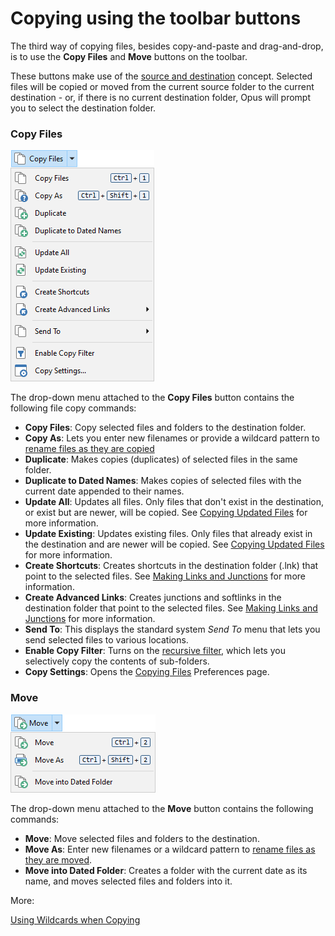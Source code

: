 # Copying using the toolbar buttons

The third way of copying files, besides copy-and-paste and drag-and-drop, is to use the **Copy Files** and **Move** buttons on the toolbar.

These buttons make use of the [source and destination](/Manual/basic_concepts/source_and_destination.md) concept. Selected files will be copied or moved from the current source folder to the current destination - or, if there is no current destination folder, Opus will prompt you to select the destination folder.

### Copy Files

![](/Manual/images/media/13/copy_menu.png)

 The drop-down menu attached to the **Copy Files** button contains the following file copy commands:

- **Copy Files**: Copy selected files and folders to the destination folder.
- **Copy As**: Lets you enter new filenames or provide a wildcard pattern to [rename files as they are copied](/Manual/file_operations/copying_moving_and_deleting_files/copying_using_the_toolbar_buttons/using_wildcards_when_copying.md)
- **Duplicate**: Makes copies (duplicates) of selected files in the same folder.
- **Duplicate to Dated Names**: Makes copies of selected files with the current date appended to their names.
- **Update All**: Updates all files. Only files that don't exist in the destination, or exist but are newer, will be copied. See [Copying Updated Files](copying_updated_files/README.md) for more information.
- **Update Existing**: Updates existing files. Only files that already exist in the destination and are newer will be copied. See [Copying Updated Files](copying_updated_files/README.md) for more information.
- **Create Shortcuts**: Creates shortcuts in the destination folder (.lnk) that point to the selected files. See [Making Links and Junctions](/Manual/additional_functionality/making_links_and_junctions.md) for more information.
- **Create Advanced Links**: Creates junctions and softlinks in the destination folder that point to the selected files. See [Making Links and Junctions](/Manual/additional_functionality/making_links_and_junctions.md) for more information.
- **Send To**: This displays the standard system *Send To* menu that lets you send selected files to various locations.
- **Enable Copy Filter**: Turns on the [recursive filter](../filtered_operations/README.md), which lets you selectively copy the contents of sub-folders.
- **Copy Settings**: Opens the [Copying Files](/Manual/preferences/preferences_categories/file_operations/copying_files/README.md) Preferences page.

### Move

![](/Manual/images/media/13/move_menu.png)

 The drop-down menu attached to the **Move** button contains the following commands:

- **Move**: Move selected files and folders to the destination.
- **Move As**: Enter new filenames or a wildcard pattern to [rename files as they are moved](/Manual/file_operations/copying_moving_and_deleting_files/copying_using_the_toolbar_buttons/using_wildcards_when_copying.md).
- **Move into Dated Folder**: Creates a folder with the current date as its name, and moves selected files and folders into it.

More:

[Using Wildcards when Copying](/Manual/file_operations/copying_moving_and_deleting_files/copying_using_the_toolbar_buttons/using_wildcards_when_copying.md)  
